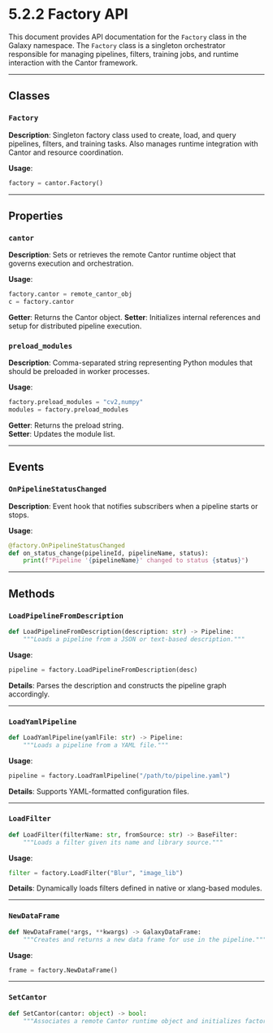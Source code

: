# 5.2.2 Factory API

This document provides API documentation for the `Factory` class in the Galaxy namespace. The `Factory` class is a singleton orchestrator responsible for managing pipelines, filters, training jobs, and runtime interaction with the Cantor framework.

---

## Classes

### `Factory`
**Description**: Singleton factory class used to create, load, and query pipelines, filters, and training tasks. Also manages runtime integration with Cantor and resource coordination.

**Usage**:
```python
factory = cantor.Factory()
```

---

## Properties

### `cantor`
**Description**: Sets or retrieves the remote Cantor runtime object that governs execution and orchestration.

**Usage**:
```python
factory.cantor = remote_cantor_obj
c = factory.cantor
```
**Getter**: Returns the Cantor object.
**Setter**: Initializes internal references and setup for distributed pipeline execution.

### `preload_modules`
**Description**: Comma-separated string representing Python modules that should be preloaded in worker processes.

**Usage**:
```python
factory.preload_modules = "cv2,numpy"
modules = factory.preload_modules
```
**Getter**: Returns the preload string.  
**Setter**: Updates the module list.

---

## Events

### `OnPipelineStatusChanged`
**Description**: Event hook that notifies subscribers when a pipeline starts or stops.

**Usage**:
```python
@factory.OnPipelineStatusChanged
def on_status_change(pipelineId, pipelineName, status):
    print(f"Pipeline '{pipelineName}' changed to status {status}")
```

---

## Methods

### `LoadPipelineFromDescription`
```python
def LoadPipelineFromDescription(description: str) -> Pipeline:
    """Loads a pipeline from a JSON or text-based description."""
```
**Usage**:
```python
pipeline = factory.LoadPipelineFromDescription(desc)
```
**Details**: Parses the description and constructs the pipeline graph accordingly.

---

### `LoadYamlPipeline`
```python
def LoadYamlPipeline(yamlFile: str) -> Pipeline:
    """Loads a pipeline from a YAML file."""
```
**Usage**:
```python
pipeline = factory.LoadYamlPipeline("/path/to/pipeline.yaml")
```
**Details**: Supports YAML-formatted configuration files.

---

### `LoadFilter`
```python
def LoadFilter(filterName: str, fromSource: str) -> BaseFilter:
    """Loads a filter given its name and library source."""
```
**Usage**:
```python
filter = factory.LoadFilter("Blur", "image_lib")
```
**Details**: Dynamically loads filters defined in native or xlang-based modules.

---

### `NewDataFrame`
```python
def NewDataFrame(*args, **kwargs) -> GalaxyDataFrame:
    """Creates and returns a new data frame for use in the pipeline."""
```
**Usage**:
```python
frame = factory.NewDataFrame()
```

---

### `SetCantor`
```python
def SetCantor(cantor: object) -> bool:
    """Associates a remote Cantor runtime object and initializes factory integration."""
```
